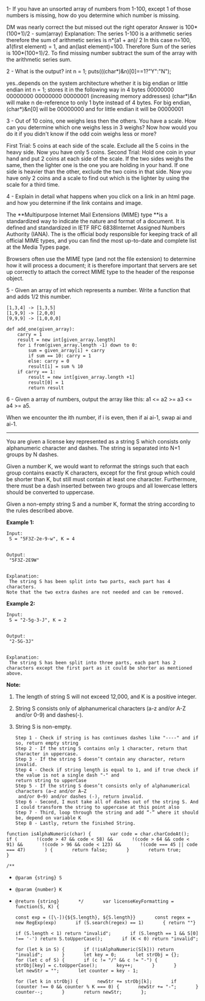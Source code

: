 1- If you have an unsorted array of numbers from 1-100, except 1 of those numbers is missing, how do you determine which number is missing.

DM was nearly correct the but missed out the right operator Answer is 100\*\(100+1\)/2 - sum\(array\) Explanation: The series 1-100 is a arithmetic series therefore the sum of arithmetic series is n\*\(a1 + an\)/ 2 In this case n=100, a1\(first element\) = 1, and an\(last element\)=100. Therefore Sum of the series is 100\*\(100+1\)/2. To find missing number subtract the sum of the array with the arithmetic series sum.

2 - What is the output? int n = 1; puts\(\(\(char\*\)&n\)\[0\]==1?"Y":"N"\);

yes..depends on the system architecture whether it is big endian or little endian int n = 1; stores it in the following way in 4 bytes 00000000 00000000 00000000 00000001 \(increasing memory addresses\) \(char\*\)&n will make n de-reference to only 1 byte instead of 4 bytes. For big endian, \(char\*\)&n\[0\] will be 00000000 and for little endian it will be 00000001

3 - Out of 10 coins, one weighs less then the others. You have a scale. How can you determine which one weighs less in 3 weighs? Now how would you do it if you didn't know if the odd coin weighs less or more?

First Trial: 5 coins at each side of the scale. Exclude all the 5 coins in the heavy side. Now you have only 5 coins. Second Trial: Hold one coin in your hand and put 2 coins at each side of the scale. If the two sides weighs the same, then the lighter one is the one you are holding in your hand. If one side is heavier than the other, exclude the two coins in that side. Now you have only 2 coins and a scale to find out which is the lighter by using the scale for a third time.

4 - Explain in detail what happens when you click on a link in an html page. and how you determine if the link contains and image.

The **Multipurpose Internet Mail Extensions \(MIME\) type **is a standardized way to indicate the nature and format of a document. It is defined and standardized in IETF RFC 6838Internet Assigned Numbers Authority \(IANA\). The is the official body responsible for keeping track of all official MIME types, and you can find the most up-to-date and complete list at the Media Types page.

Browsers often use the MIME type \(and not the file extension\) to determine how it will process a document; it is therefore important that servers are set up correctly to attach the correct MIME type to the header of the response object.

5 - Given an array of int which represents a number. Write a function that and adds 1/2 this number.

```
[1,3,4] -> [1,3,5]
[1,9,9] -> [2,0,0]
[9,9,9] -> [1,0,0,0]

def add_one(given_array):
    carry = 1
    result = new int[given_array.length]
    for i from(given_array.length -1) down to 0:
        sum = given_array[i] + carry
        if sum == 10: carry = 1
        else: carry = 0 
        result[i] = sum % 10
    if carry == 1:
        result = new int[given_array.length +1]
        result[0] = 1
        return result
```

6 - Given a array of numbers, output the array like this: a1 &lt;= a2 &gt;= a3 &lt;= a4 &gt;= a5.

When we encounter the ith number, if i is even, then if ai ai-1, swap ai and ai-1.

---

You are given a license key represented as a string S which consists only alphanumeric character and dashes. The string is separated into N+1 groups by N dashes.

Given a number K, we would want to reformat the strings such that each group contains exactly K characters, except for the first group which could be shorter than K, but still must contain at least one character. Furthermore, there must be a dash inserted between two groups and all lowercase letters should be converted to uppercase.

Given a non-empty string S and a number K, format the string according to the rules described above.

**Example 1:**

```
Input:
 S = "5F3Z-2e-9-w", K = 4


Output:
 "5F3Z-2E9W"


Explanation:
 The string S has been split into two parts, each part has 4 characters.
Note that the two extra dashes are not needed and can be removed.
```

**Example 2:**

```
Input:
 S = "2-5g-3-J", K = 2


Output:
 "2-5G-3J"


Explanation:
 The string S has been split into three parts, each part has 2 characters except the first part as it could be shorter as mentioned above.
```

**Note:**

1. The length of string S will not exceed 12,000, and K is a positive integer.
2. String S consists only of alphanumerical characters \(a-z and/or A-Z and/or 0-9\) and dashes\(-\).
3. String S is non-empty.

   ```
   Step 1 - Check if string is has continues dashes like "----" and if so, return empty string
   Step 2 - If the string S contains only 1 character, return that character in uppercase.
   Step 3 - If the string S doesn’t contain any character, return invalid.
   Step 4 - Check if string length is equal to 1, and if true check if the value is not a single dash "-" and
   return string to upperCase
   Step 5 - If the string S doesn’t consists only of alphanumerical characters (a−z and/or A−Z
    and/or 0−9) and/or dashes (-), return invalid.
   Step 6 - Second, I must take all of dashes out of the string S. And I could transform the string to uppercase at this point also
   Step 7 - Third, loop through the string and add “-” where it should be, depend on variable K
   Step 8 - Lastly, return the finished String.
   ```

`function isAlphaNumeric(char) {      
    var code = char.charCodeAt();      
    if (      
      !(code > 47 && code < 58) &&      
      !(code > 64 && code < 91) &&      
      !(code > 96 && code < 123) &&      
      !(code === 45 || code === 47)      
    ) {      
      return false;      
    }      
    return true;      
  }`

`/**`

* `@param {string} S`
* `@param {number} K`
* `@return {string}      
  */      
  var licenseKeyFormatting = function(S, K) {`

  `const exp = ([\-]){${S.length}, ${S.length}}      
  const regex = new RegExp(exp)      
  if (S.search(regex) == 1)      
   { return ""}`

  `if (S.length < 1) return "invalid";      
  if (S.length == 1 && S[0] !== '-') return S.toUpperCase();      
  if (K < 0) return "invalid";`

  `for (let k in S) {      
   if (!isAlphaNumeric(S[k])) return "invalid";      
  }      
  let key = 0;      
  let strObj = {};      
  for (let c of S) {      
   if (c != "/" && c != "-") {      
     strObj[key] = c.toUpperCase();      
     key++;      
   }      
  }      
  let newStr = "";      
  let counter = key - 1;`

  `for (let k in strObj) {      
   newStr += strObj[k];      
   if (counter !== 0 && counter % K === 0) {      
     newStr += "-";      
   }      
   counter--;      
  }      
  return newStr;      
  };`




